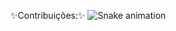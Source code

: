 ✨Contribuições:✨
![Snake animation](https://github.com/giuliamoscoso/giuliamoscoso/blob/output/github-contribution-grid-snake.svg)

<!--
### Hi there 👋
**giuliamoscoso/giuliamoscoso** is a ✨ _special_ ✨ repository because its `README.md` (this file) appears on your GitHub profile.

Here are some ideas to get you started:

- 🔭 I’m currently working on ...
- 🌱 I’m currently learning ...
- 👯 I’m looking to collaborate on ...
- 🤔 I’m looking for help with ...
- 💬 Ask me about ...
- 📫 How to reach me: ...
- 😄 Pronouns: ...
- ⚡ Fun fact: ...
-->
